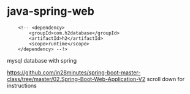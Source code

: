 # java-spring-web


		<!-- <dependency>
			<groupId>com.h2database</groupId>
			<artifactId>h2</artifactId>
			<scope>runtime</scope>
		</dependency> --!>
		
mysql database with spring

https://github.com/in28minutes/spring-boot-master-class/tree/master/02.Spring-Boot-Web-Application-V2 
scroll down for instructions
